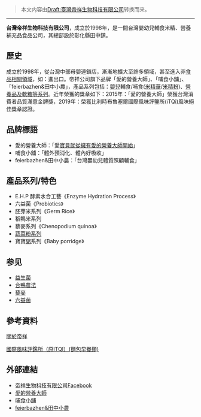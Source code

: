 > 本文内容由[Draft:臺灣帝祥生物科技有限公司](https://zh.wikipedia.org/wiki/Draft:臺灣帝祥生物科技有限公司)转换而来。


-----

**台灣帝祥生物科技有限公司**，成立於1998年，是一間台灣嬰幼兒輔食米精、營養補充品食品公司，其總部設於彰化縣田中鎮。

## 歷史

成立於1998年，從台灣中部母嬰連鎖店，漸漸地擴大至許多領域，甚至進入非[食品相關領域](https://zh.wikipedia.org/wiki/食品 "wikilink")，如：進出口。帝祥公司旗下品牌「愛的營養大師」、「哺食小舖」、「feierbazhen&田中小農」，產品系列包括：[嬰兒](../Page/嬰兒.md "wikilink")輔食/哺食([米精華](https://zh.wikipedia.org/wiki/米精 "wikilink")/[米精粉](https://zh.wikipedia.org/wiki/米 "wikilink"))、[營養品及軟糖等系列](https://zh.wikipedia.org/wiki/營養 "wikilink")。近年榮獲的獎章如下：2015年：「愛的營養大師」榮獲台灣消費者品質滿意金牌獎，2019年：榮獲比利時布魯塞爾國際風味評鑒所(iTQi)風味絕佳獎章認證。

## 品牌標語

  - 愛的營養大師：「愛[寶貝就從擁有愛的營養大師開始](https://zh.wikipedia.org/wiki/寶貝 "wikilink")」
  - 哺食小舖：「體外預消化、體內好吸收」
  - feierbazhen&田中小農：「台灣嬰幼兒體質照顧輔食」

## 產品系列/特色

  - E.H.P 酵素水合工藝《Enzyme Hydration Process》
  - 六益菌《Probiotics》
  - 胚芽米系列《Germ Rice》
  - 稻鴨米系列
  - 藜麥系列《Chenopodium quinoa》
  - [蔬菜粉系列](../Page/蔬菜列表.md "wikilink")
  - 寶寶[粥](../Page/粥.md "wikilink")系列《Baby porridge》

## 参见

  - [益生菌](../Page/益生菌.md "wikilink")
  - [合鴨農法](../Page/合鴨農法.md "wikilink")
  - [藜麥](../Page/藜麥.md "wikilink")
  - [六益菌](../Page/益生菌.md "wikilink")

## 參考資料

[關於帝祥](http://www.dixiang168.com/web/dx/gydx/?code=1)

[國際風味評鑑所（原ITQI）(麵包早餐類)](https://www.taste-institute.com/ct/awarded-products/awarded-products-list)

## 外部連結

  - [帝祥生物科技有限公司Facebook](https://zh-tw.facebook.com/dixiang168/)
  - [愛的營養大師](http://www.dixiang168.com/web/dx/)
  - [哺食小舖](http://www.procaringfoods.com/)
  - [feierbazhen&田中小農](http://www.feierbazhen.com/)